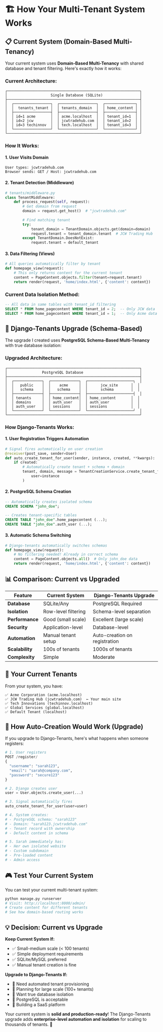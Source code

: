 # 🏗️ How Your Multi-Tenant System Works

## 📋 Current System (Domain-Based Multi-Tenancy)

Your current system uses **Domain-Based Multi-Tenancy** with shared database and tenant filtering. Here's exactly how it works:

### **Current Architecture:**

```
┌─────────────────────────────────────────────────────────────┐
│                    Single Database (SQLite)                 │
├─────────────────────────────────────────────────────────────┤
│  ┌─────────────────┐  ┌─────────────────┐  ┌──────────────┐ │
│  │  tenants_tenant │  │ tenants_domain  │  │ home_content │ │
│  ├─────────────────┤  ├─────────────────┤  ├──────────────┤ │
│  │ id=1 acme       │  │ acme.localhost  │  │ tenant_id=1  │ │
│  │ id=2 jcw        │  │ jcwtradehub.com │  │ tenant_id=2  │ │
│  │ id=3 techinnov  │  │ tech.localhost  │  │ tenant_id=3  │ │
│  └─────────────────┘  └─────────────────┘  └──────────────┘ │
└─────────────────────────────────────────────────────────────┘
```

### **How It Works:**

#### **1. User Visits Domain**
```
User types: jcwtradehub.com
Browser sends: GET / Host: jcwtradehub.com
```

#### **2. Tenant Detection (Middleware)**
```python
# tenants/middleware.py
class TenantMiddleware:
    def process_request(self, request):
        # Get domain from request
        domain = request.get_host()  # "jcwtradehub.com"
        
        # Find matching tenant
        try:
            tenant_domain = TenantDomain.objects.get(domain=domain)
            request.tenant = tenant_domain.tenant  # JCW Trading Hub
        except TenantDomain.DoesNotExist:
            request.tenant = default_tenant
```

#### **3. Data Filtering (Views)**
```python
# All queries automatically filter by tenant
def homepage_view(request):
    # This only returns content for the current tenant
    content = PageContent.objects.filter(tenant=request.tenant)
    return render(request, 'home/index.html', {'content': content})
```

### **Current Data Isolation Method:**

```sql
-- All data in same tables with tenant_id filtering
SELECT * FROM home_pagecontent WHERE tenant_id = 2;  -- Only JCW data
SELECT * FROM home_pagecontent WHERE tenant_id = 1;  -- Only Acme data
```

## 🚀 Django-Tenants Upgrade (Schema-Based)

The upgrade I created uses **PostgreSQL Schema-Based Multi-Tenancy** with true database isolation:

### **Upgraded Architecture:**

```
┌─────────────────────────────────────────────────────────────┐
│                PostgreSQL Database                          │
├─────────────────────────────────────────────────────────────┤
│  ┌─────────────┐  ┌─────────────┐  ┌─────────────────────┐  │
│  │   public    │  │    acme     │  │      jcw_site      │  │
│  │   schema    │  │   schema    │  │      schema        │  │
│  ├─────────────┤  ├─────────────┤  ├─────────────────────┤  │
│  │ tenants     │  │ home_content│  │ home_content       │  │
│  │ domains     │  │ auth_user   │  │ auth_user          │  │
│  │ auth_user   │  │ sessions    │  │ sessions           │  │
│  └─────────────┘  └─────────────┘  └─────────────────────┘  │
└─────────────────────────────────────────────────────────────┘
```

### **How Django-Tenants Works:**

#### **1. User Registration Triggers Automation**
```python
# Signal fires automatically on user creation
@receiver(post_save, sender=User)
def auto_create_tenant_for_user(sender, instance, created, **kwargs):
    if created:
        # Automatically create tenant + schema + domain
        tenant, domain, message = TenantCreationService.create_tenant_for_user(
            user=instance
        )
```

#### **2. PostgreSQL Schema Creation**
```sql
-- Automatically creates isolated schema
CREATE SCHEMA "john_doe";

-- Creates tenant-specific tables
CREATE TABLE "john_doe".home_pagecontent (...);
CREATE TABLE "john_doe".auth_user (...);
```

#### **3. Automatic Schema Switching**
```python
# Django-tenants automatically switches schemas
def homepage_view(request):
    # No filtering needed! Already in correct schema
    content = PageContent.objects.all()  # Only john_doe data
    return render(request, 'home/index.html', {'content': content})
```

## 📊 Comparison: Current vs Upgraded

| Feature | Current System | Django-Tenants Upgrade |
|---------|---------------|------------------------|
| **Database** | SQLite/Any | PostgreSQL Required |
| **Isolation** | Row-level filtering | Schema-level separation |
| **Performance** | Good (small scale) | Excellent (large scale) |
| **Security** | Application-level | Database-level |
| **Automation** | Manual tenant setup | Auto-creation on registration |
| **Scalability** | 100s of tenants | 1000s of tenants |
| **Complexity** | Simple | Moderate |

## 🎯 Your Current Tenants

From your system, you have:

```
✅ Acme Corporation (acme.localhost)
✅ JCW Trading Hub (jcwtradehub.com)  ← Your main site
✅ Tech Innovations (techinnov.localhost)
✅ Global Services (global.localhost)
✅ Default Tenant (localhost)
```

## 🔄 How Auto-Creation Would Work (Upgrade)

If you upgrade to Django-Tenants, here's what happens when someone registers:

```python
# 1. User registers
POST /register/
{
  "username": "sarah123",
  "email": "sarah@company.com", 
  "password": "secure123"
}

# 2. Django creates user
user = User.objects.create_user(...)

# 3. Signal automatically fires
auto_create_tenant_for_user(user=user)

# 4. System creates:
# - PostgreSQL schema: "sarah123"
# - Domain: "sarah123.jcwtradehub.com"
# - Tenant record with ownership
# - Default content in schema

# 5. Sarah immediately has:
# - Her own isolated website
# - Custom subdomain
# - Pre-loaded content
# - Admin access
```

## 🎮 Test Your Current System

You can test your current multi-tenant system:

```python
python manage.py runserver
# Visit: http://localhost:8000/admin/
# Create content for different tenants
# See how domain-based routing works
```

## 💡 Decision: Current vs Upgrade

**Keep Current System If:**
- ✅ Small-medium scale (< 100 tenants)
- ✅ Simple deployment requirements
- ✅ SQLite/MySQL preferred
- ✅ Manual tenant creation is fine

**Upgrade to Django-Tenants If:**
- 🚀 Need automated tenant provisioning
- 🚀 Planning for large scale (100+ tenants)
- 🚀 Want true database isolation
- 🚀 PostgreSQL is acceptable
- 🚀 Building a SaaS platform

Your current system is **solid and production-ready**! The Django-Tenants upgrade adds **enterprise-level automation and isolation** for scaling to thousands of tenants. 🎉